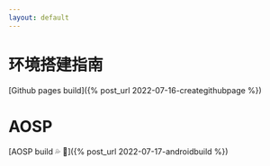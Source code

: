```yaml
---
layout: default
---
```


# 环境搭建指南
[Github pages build]({% post_url 2022-07-16-creategithubpage %})

# AOSP
[AOSP build :sweat_drops: :tada:]({% post_url 2022-07-17-androidbuild %})
